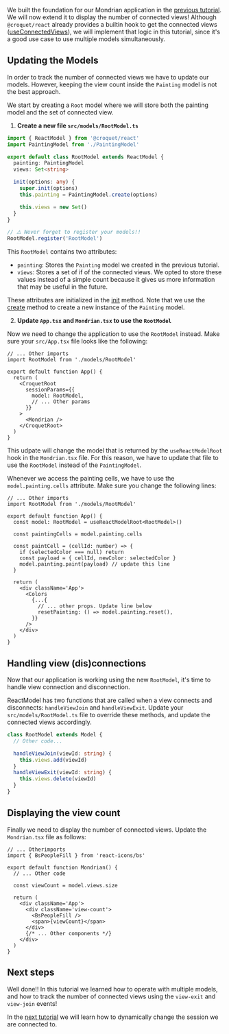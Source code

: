 We built the foundation for our Mondrian application in the [previous tutorial](./tutorial-3_0_React_Mondrian.html).
We will now extend it to display the number of connected views!
Although `@croquet/react` already provides a builtin hook to get the connected views ([useConnectedViews]()), we will implement that logic in this tutorial, since it's a good use case to use multiple models simultaneously.

## Updating the Models

In order to track the number of connected views we have to update our models.
However, keeping the view count inside the `Painting` model is not the best approach.

We start by creating a `Root` model where we will store both the painting model and the set of connected view.

1. **Create a new file `src/models/RootModel.ts`**

```ts
import { ReactModel } from '@croquet/react'
import PaintingModel from './PaintingModel'

export default class RootModel extends ReactModel {
  painting: PaintingModel
  views: Set<string>

  init(options: any) {
    super.init(options)
    this.painting = PaintingModel.create(options)

    this.views = new Set()
  }
}

// ⚠️ Never forget to register your models!!
RootModel.register('RootModel')
```

This `RootModel` contains two attributes:

- `painting`: Stores the `Painting` model we created in the previous tutorial.
- `views`: Stores a set of if of the connected views.
  We opted to store these values instead of a simple count because it gives us more information that may be useful in the future.

These attributes are initialized in the [init](../croquet/Model.html#init) method.
Note that we use the [create](../croquet/Model.html#.create) method to create a new instance of the `Painting` model.

2. **Update `App.tsx` and `Mondrian.tsx` to use the `RootModel`**

Now we need to change the application to use the `RootModel` instead.
Make sure your `src/App.tsx` file looks like the following:

```tsx
// ... Other imports
import RootModel from './models/RootModel'

export default function App() {
  return (
    <CroquetRoot
      sessionParams={{
        model: RootModel,
        // ... Other params
      }}
    >
      <Mondrian />
    </CroquetRoot>
  )
}
```

This udpate will change the model that is returned by the `useReactModelRoot` hook in the `Mondrian.tsx` file.
For this reason, we have to update that file to use the `RootModel` instead of the `PaintingModel`.

Whenever we access the painting cells, we have to use the `model.painting.cells` attribute.
Make sure you change the following lines:

```tsx
// ... Other imports
import RootModel from './models/RootModel'

export default function App() {
  const model: RootModel = useReactModelRoot<RootModel>()

  const paintingCells = model.painting.cells

  const paintCell = (cellId: number) => {
    if (selectedColor === null) return
    const payload = { cellId, newColor: selectedColor }
    model.painting.paint(payload) // update this line
  }

  return (
    <div className='App'>
      <Colors
        {...{
          // ... other props. Update line below
          resetPainting: () => model.painting.reset(),
        }}
      />
    </div>
  )
}
```

## Handling view (dis)connections

Now that our application is working using the new `RootModel`, it's time to handle view connection and disconnection.

ReactModel has two functions that are called when a view connects and disconnects: `handleViewJoin` and `handleViewExit`.
Update your `src/models/RootModel.ts` file to override these methods, and update the connected views accordingly.

```ts
class RootModel extends Model {
  // Other code...

  handleViewJoin(viewId: string) {
    this.views.add(viewId)
  }
  handleViewExit(viewId: string) {
    this.views.delete(viewId)
  }
}
```

## Displaying the view count

Finally we need to display the number of connected views.
Update the `Mondrian.tsx` file as follows:

```tsx
// ... Otherimports
import { BsPeopleFill } from 'react-icons/bs'

export default function Mondrian() {
  // ... Other code

  const viewCount = model.views.size

  return (
    <div className='App'>
      <div className='view-count'>
        <BsPeopleFill />
        <span>{viewCount}</span>
      </div>
      {/* ... Other components */}
    </div>
  )
}
```

## Next steps

Well done!!
In this tutorial we learned how to operate with multiple models, and how to track the number of connected views using the `view-exit` and `view-join` events!

In the [next tutorial](./tutorial-3_2_React_Mondrian_Multiple_Sessions.html) we will learn how to dynamically change the session we are connected to.
